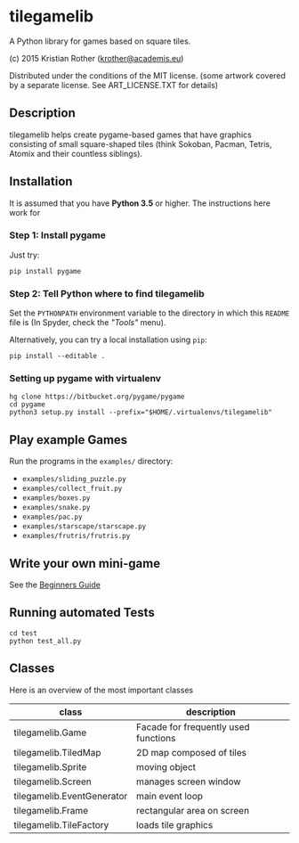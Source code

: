 
# tilegamelib

A Python library for games based on square tiles.

(c) 2015 Kristian Rother (krother@academis.eu)

Distributed under the conditions of the MIT license.
(some artwork covered by a separate license. See ART_LICENSE.TXT for details)

## Description

tilegamelib helps create pygame-based games that have graphics consisting of small square-shaped tiles (think Sokoban, Pacman, Tetris, Atomix and their countless siblings).


## Installation

It is assumed that you have **Python 3.5** or higher. The instructions here work for

### Step 1: Install pygame

Just try:

    pip install pygame

### Step 2: Tell Python where to find tilegamelib

Set the `PYTHONPATH` environment variable to the directory in which this `README` file is (In Spyder, check the *"Tools"* menu).

Alternatively, you can try a local installation using `pip`:

    pip install --editable .


### Setting up pygame with virtualenv

    hg clone https://bitbucket.org/pygame/pygame
    cd pygame
    python3 setup.py install --prefix="$HOME/.virtualenvs/tilegamelib"


## Play example Games

Run the programs in the `examples/` directory:

* `examples/sliding_puzzle.py`
* `examples/collect_fruit.py`
* `examples/boxes.py`
* `examples/snake.py`
* `examples/pac.py`
* `examples/starscape/starscape.py`
* `examples/frutris/frutris.py`


## Write your own mini-game

See the [Beginners Guide](doc/README.md)

## Running automated Tests

    cd test
    python test_all.py


## Classes

Here is an overview of the most important classes

| class | description |
|-------|-------------|
| tilegamelib.Game | Facade for frequently used functions |
| tilegamelib.TiledMap | 2D map composed of tiles |
| tilegamelib.Sprite   | moving object |
| tilegamelib.Screen   | manages screen window |
| tilegamelib.EventGenerator | main event loop |
| tilegamelib.Frame | rectangular area on screen |
| tilegamelib.TileFactory | loads tile graphics |
